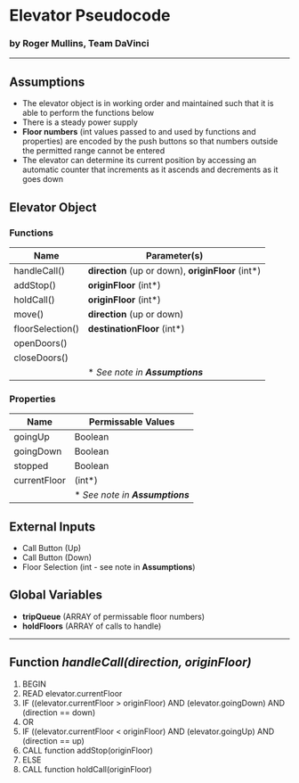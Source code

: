 # Elevator Pseudocode
### by Roger Mullins, Team DaVinci

---

## Assumptions
- The elevator object is in working order and maintained such that it is able to perform the functions below
- There is a steady power supply
- **Floor numbers** (int values passed to and used by functions and properties) are encoded by the push buttons so that numbers outside the permitted range cannot be entered
- The elevator can determine its current position by accessing an automatic counter that increments as it ascends and decrements as it goes down

## Elevator Object
### Functions

| Name | Parameter(s) |
| --- | --- |
| handleCall() | **direction** (up or down), **originFloor** (int*) |
| addStop() | **originFloor** (int*) |
| holdCall() | **originFloor** (int*) |
| move() | **direction** (up or down) |
| floorSelection() | **destinationFloor** (int*) |
| openDoors() | |
| closeDoors() | |
| | * *See note in **Assumptions*** |

### Properties

| Name | Permissable Values |
| --- | --- |
| goingUp | Boolean |
| goingDown | Boolean |
| stopped | Boolean |
| currentFloor | (int*) |
| | * *See note in **Assumptions*** |

## External Inputs
- Call Button (Up)
- Call Button (Down)
- Floor Selection (int - see note in **Assumptions**)

## Global Variables
- **tripQueue** (ARRAY of permissable floor numbers)
- **holdFloors** (ARRAY of calls to handle)

---

## Function *handleCall(direction, originFloor)*
1. BEGIN
1. READ elevator.currentFloor
1. IF ((elevator.currentFloor > originFloor) AND (elevator.goingDown) AND (direction == down)
1. OR
1. IF ((elevator.currentFloor < originFloor) AND (elevator.goingUp) AND (direction == up)
1. CALL function addStop(originFloor)
1. ELSE
1. CALL function holdCall(originFloor)